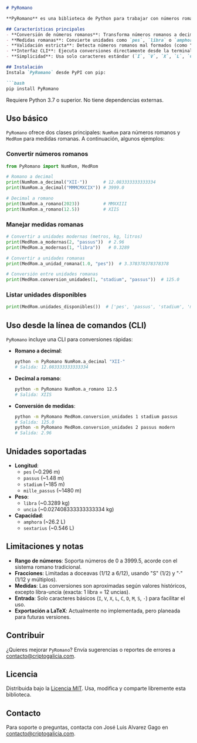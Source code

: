 ```markdown
# PyRomano

**PyRomano** es una biblioteca de Python para trabajar con números romanos y medidas romanas. Convierte fácilmente entre números romanos y decimales (incluyendo fracciones), y maneja unidades romanas de longitud, peso y capacidad con conversiones a unidades modernas o entre sí. Incluye una interfaz de línea de comandos (CLI) para uso rápido. Es ideal para proyectos educativos, históricos o aplicaciones que requieran cálculos romanos precisos.

## Características principales
- **Conversión de números romanos**: Transforma números romanos a decimales (ej. "XII·" → 12.0833) y decimales a romanos (ej. 12.5 → "XIIS"), con soporte para fracciones.
- **Medidas romanas**: Convierte unidades como `pes`, `libra` o `amphora` a metros, kilogramos o litros, o entre unidades romanas (ej. 1 stadium → 125 passus).
- **Validación estricta**: Detecta números romanos mal formados (como "IIII" o "VV").
- **Interfaz CLI**: Ejecuta conversiones directamente desde la terminal.
- **Simplicidad**: Usa solo caracteres estándar (`I`, `V`, `X`, `L`, `C`, `D`, `M`, `S`, `·`), fáciles de escribir.

## Instalación
Instala `PyRomano` desde PyPI con pip:

```bash
pip install PyRomano
```

Requiere Python 3.7 o superior. No tiene dependencias externas.

## Uso básico
`PyRomano` ofrece dos clases principales: `NumRom` para números romanos y `MedRom` para medidas romanas. A continuación, algunos ejemplos:

### Convertir números romanos
```python
from PyRomano import NumRom, MedRom

# Romano a decimal
print(NumRom.a_decimal("XII·"))      # 12.083333333333334
print(NumRom.a_decimal("MMMCMXCIX")) # 3999.0

# Decimal a romano
print(NumRom.a_romano(2023))         # MMXXIII
print(NumRom.a_romano(12.5))         # XIIS
```

### Manejar medidas romanas
```python
# Convertir a unidades modernas (metros, kg, litros)
print(MedRom.a_modernas(2, "passus"))  # 2.96
print(MedRom.a_modernas(1, "libra"))   # 0.3289

# Convertir a unidades romanas
print(MedRom.a_unidad_romana(1.0, "pes"))  # 3.378378378378378

# Conversión entre unidades romanas
print(MedRom.conversion_unidades(1, "stadium", "passus"))  # 125.0
```

### Listar unidades disponibles
```python
print(MedRom.unidades_disponibles())  # ['pes', 'passus', 'stadium', 'mille_passus', 'libra', 'uncia', 'amphora', 'sextarius']
```

## Uso desde la línea de comandos (CLI)
`PyRomano` incluye una CLI para conversiones rápidas:

- **Romano a decimal**:
  ```bash
  python -m PyRomano NumRom.a_decimal "XII·"
  # Salida: 12.083333333333334
  ```

- **Decimal a romano**:
  ```bash
  python -m PyRomano NumRom.a_romano 12.5
  # Salida: XIIS
  ```

- **Conversión de medidas**:
  ```bash
  python -m PyRomano MedRom.conversion_unidades 1 stadium passus
  # Salida: 125.0
  python -m PyRomano MedRom.conversion_unidades 2 passus modern
  # Salida: 2.96
  ```

## Unidades soportadas
- **Longitud**:
  - `pes` (~0.296 m)
  - `passus` (~1.48 m)
  - `stadium` (~185 m)
  - `mille_passus` (~1480 m)
- **Peso**:
  - `libra` (~0.3289 kg)
  - `uncia` (~0.027408333333333334 kg)
- **Capacidad**:
  - `amphora` (~26.2 L)
  - `sextarius` (~0.546 L)

## Limitaciones y notas
- **Rango de números**: Soporta números de 0 a 3999.5, acorde con el sistema romano tradicional.
- **Fracciones**: Limitadas a doceavas (1/12 a 6/12), usando "S" (1/2) y "·" (1/12 y múltiplos).
- **Medidas**: Las conversiones son aproximadas según valores históricos, excepto libra-uncia (exacta: 1 libra = 12 uncias).
- **Entrada**: Solo caracteres básicos (`I`, `V`, `X`, `L`, `C`, `D`, `M`, `S`, `·`) para facilitar el uso.
- **Exportación a LaTeX**: Actualmente no implementada, pero planeada para futuras versiones.

## Contribuir
¿Quieres mejorar `PyRomano`? Envía sugerencias o reportes de errores a contacto@criptogalicia.com.

## Licencia
Distribuida bajo la [Licencia MIT](LICENSE). Usa, modifica y comparte libremente esta biblioteca.

## Contacto
Para soporte o preguntas, contacta con José Luis Alvarez Gago en contacto@criptogalicia.com.
```

